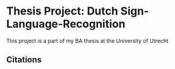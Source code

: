 # Thesis Project: Dutch Sign-Language-Recognition

This project is a part of my BA thesis at the University of Utrecht


## Citations
````
